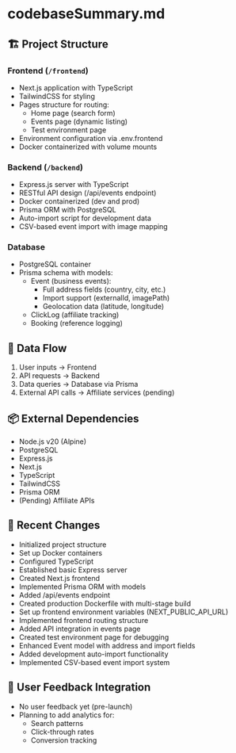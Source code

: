 # codebaseSummary.md

## 🏗 Project Structure

### Frontend (`/frontend`)
- Next.js application with TypeScript
- TailwindCSS for styling
- Pages structure for routing:
  - Home page (search form)
  - Events page (dynamic listing)
  - Test environment page
- Environment configuration via .env.frontend
- Docker containerized with volume mounts

### Backend (`/backend`)
- Express.js server with TypeScript
- RESTful API design (/api/events endpoint)
- Docker containerized (dev and prod)
- Prisma ORM with PostgreSQL
- Auto-import script for development data
- CSV-based event import with image mapping

### Database
- PostgreSQL container
- Prisma schema with models:
  - Event (business events):
    - Full address fields (country, city, etc.)
    - Import support (externalId, imagePath)
    - Geolocation data (latitude, longitude)
  - ClickLog (affiliate tracking)
  - Booking (reference logging)

## 🔄 Data Flow
1. User inputs → Frontend
2. API requests → Backend
3. Data queries → Database via Prisma
4. External API calls → Affiliate services (pending)

## 📦 External Dependencies
- Node.js v20 (Alpine)
- PostgreSQL
- Express.js
- Next.js
- TypeScript
- TailwindCSS
- Prisma ORM
- (Pending) Affiliate APIs

## 🔄 Recent Changes
- Initialized project structure
- Set up Docker containers
- Configured TypeScript
- Established basic Express server
- Created Next.js frontend
- Implemented Prisma ORM with models
- Added /api/events endpoint
- Created production Dockerfile with multi-stage build
- Set up frontend environment variables (NEXT_PUBLIC_API_URL)
- Implemented frontend routing structure
- Added API integration in events page
- Created test environment page for debugging
- Enhanced Event model with address and import fields
- Added development auto-import functionality
- Implemented CSV-based event import system

## 👥 User Feedback Integration
- No user feedback yet (pre-launch)
- Planning to add analytics for:
  - Search patterns
  - Click-through rates
  - Conversion tracking
